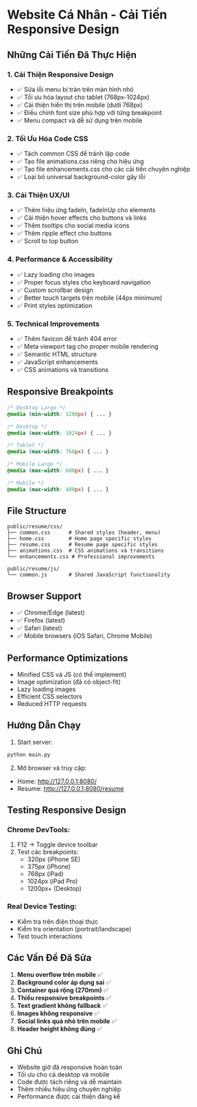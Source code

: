 # Website Cá Nhân - Cải Tiến Responsive Design

## Những Cải Tiến Đã Thực Hiện

### 1. **Cải Thiện Responsive Design**
- ✅ Sửa lỗi menu bị tràn trên màn hình nhỏ
- ✅ Tối ưu hóa layout cho tablet (768px-1024px)
- ✅ Cải thiện hiển thị trên mobile (dưới 768px)
- ✅ Điều chỉnh font size phù hợp với từng breakpoint
- ✅ Menu compact và dễ sử dụng trên mobile

### 2. **Tối Ưu Hóa Code CSS**
- ✅ Tách common CSS để tránh lặp code
- ✅ Tạo file animations.css riêng cho hiệu ứng
- ✅ Tạo file enhancements.css cho các cải tiến chuyên nghiệp
- ✅ Loại bỏ universal background-color gây lỗi

### 3. **Cải Thiện UX/UI**
- ✅ Thêm hiệu ứng fadeIn, fadeInUp cho elements
- ✅ Cải thiện hover effects cho buttons và links
- ✅ Thêm tooltips cho social media icons
- ✅ Thêm ripple effect cho buttons
- ✅ Scroll to top button

### 4. **Performance & Accessibility**
- ✅ Lazy loading cho images
- ✅ Proper focus styles cho keyboard navigation
- ✅ Custom scrollbar design
- ✅ Better touch targets trên mobile (44px minimum)
- ✅ Print styles optimization

### 5. **Technical Improvements**
- ✅ Thêm favicon để tránh 404 error
- ✅ Meta viewport tag cho proper mobile rendering
- ✅ Semantic HTML structure
- ✅ JavaScript enhancements
- ✅ CSS animations và transitions

## Responsive Breakpoints

```css
/* Desktop Large */
@media (min-width: 1200px) { ... }

/* Desktop */
@media (max-width: 1024px) { ... }

/* Tablet */
@media (max-width: 768px) { ... }

/* Mobile Large */
@media (max-width: 600px) { ... }

/* Mobile */
@media (max-width: 480px) { ... }
```

## File Structure

```
public/resume/css/
├── common.css      # Shared styles (header, menu)
├── home.css        # Home page specific styles
├── resume.css      # Resume page specific styles
├── animations.css  # CSS animations và transitions
└── enhancements.css # Professional improvements

public/resume/js/
└── common.js       # Shared JavaScript functionality
```

## Browser Support
- ✅ Chrome/Edge (latest)
- ✅ Firefox (latest)
- ✅ Safari (latest)
- ✅ Mobile browsers (iOS Safari, Chrome Mobile)

## Performance Optimizations
- Minified CSS và JS (có thể implement)
- Image optimization (đã có object-fit)
- Lazy loading images
- Efficient CSS selectors
- Reduced HTTP requests

## Hướng Dẫn Chạy

1. Start server:
```bash
python main.py
```

2. Mở browser và truy cập:
- Home: http://127.0.0.1:8080/
- Resume: http://127.0.0.1:8080/resume

## Testing Responsive Design

### Chrome DevTools:
1. F12 → Toggle device toolbar
2. Test các breakpoints: 
   - 320px (iPhone SE)
   - 375px (iPhone)  
   - 768px (iPad)
   - 1024px (iPad Pro)
   - 1200px+ (Desktop)

### Real Device Testing:
- Kiểm tra trên điện thoại thực
- Kiểm tra orientation (portrait/landscape)
- Test touch interactions

## Các Vấn Đề Đã Sửa

1. **Menu overflow trên mobile** ✅
2. **Background color áp dụng sai** ✅  
3. **Container quá rộng (270mm)** ✅
4. **Thiếu responsive breakpoints** ✅
5. **Text gradient không fallback** ✅
6. **Images không responsive** ✅
7. **Social links quá nhỏ trên mobile** ✅
8. **Header height không đúng** ✅

## Ghi Chú

- Website giờ đã responsive hoàn toàn
- Tối ưu cho cả desktop và mobile
- Code được tách riêng và dễ maintain
- Thêm nhiều hiệu ứng chuyên nghiệp
- Performance được cải thiện đáng kể